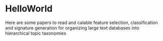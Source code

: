 # HelloWorld

Here are some papers to read and
calable feature selection, classification and signature generation for organizing large text databases into hierarchical topic taxonomies
